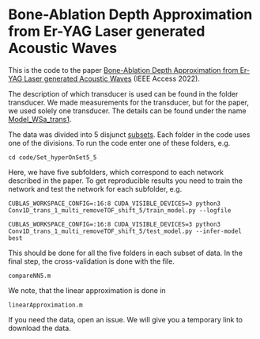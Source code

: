 # Bone-Ablation Depth Approximation from Er-YAG Laser generated Acoustic Waves

This is the code to the paper [Bone-Ablation Depth Approximation from Er-YAG Laser generated Acoustic Waves](https://doi.org/10.1109/ACCESS.2022.3225651) (IEEE Access 2022).

The description of which transducer is used can be found in the folder transducer. We made measurements for the transducer, but for the paper, we used solely one transducer. The details can be found under the name [Model_WSa_trans1](transducer/Model_WSa_trans1.pdf).

The data was divided into 5 disjunct [subsets](code/bone_division.txt). Each folder in the code uses one of the divisions. 
To run the code enter one of these folders, e.g.
```
cd code/Set_hyperOnSet5_5
```
Here, we have five subfolders, which correspond to each network described in the paper. To get reproducible results you need to train the network and test the network for each subfolder, e.g.

```
CUBLAS_WORKSPACE_CONFIG=:16:8 CUDA_VISIBLE_DEVICES=3 python3 Conv1D_trans_1_multi_removeTOF_shift_5/train_model.py --logfile
```
```
CUBLAS_WORKSPACE_CONFIG=:16:8 CUDA_VISIBLE_DEVICES=3 python3 Conv1D_trans_1_multi_removeTOF_shift_5/test_model.py --infer-model best
```
This should be done for all the five folders in each subset of data. In the final step, the cross-validation is done with the file.

`compareNN5.m`

We note, that the linear approximation is done in

`linearApproximation.m`

If you need the data, open an issue. We will give you a temporary link to download the data. 
